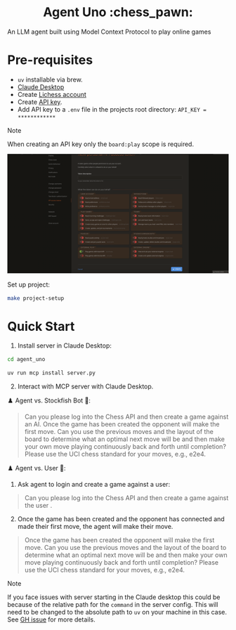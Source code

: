 <h1 align="center">
    Agent Uno :chess_pawn:
</h1>

An LLM agent built using Model Context Protocol to play online games

# Pre-requisites

- `uv` installable via brew.
- [Claude Desktop](https://claude.ai/download)
- Create [Lichess account](https://lichess.org/signup)
- Create [API key](https://lichess.org/account/oauth/token).
- Add API key to a `.env` file in the projects root directory: `API_KEY = ************`
> [!NOTE]
> When creating an API key only the `board:play` scope is required.
>
> ![create-api-key.png](docs/imgs/create-api-key.png)

Set up project:

```bash
make project-setup
```

# Quick Start

1. Install server in Claude Desktop:

```bash
cd agent_uno
```

```bash
uv run mcp install server.py
```

2. Interact with MCP server with Claude Desktop.

:chess_pawn: Agent vs. Stockfish Bot :robot::

> Can you please log into the Chess API and then create a game against an AI. Once the game has been created the opponent will make the first move. Can you use the previous moves and the layout of the board to determine what an optimal next move will be and then make your own move playing continuously back and forth until completion? Please use the UCI chess standard for your moves, e.g., e2e4.

:chess_pawn: Agent vs. User :adult::

1. Ask agent to login and create a game against a user:

> Can you please log into the Chess API and then create a game against the user <insert user>.

2. Once the game has been created and the opponent has connected and made their first move, the agent will make their move.

> Once the game has been created the opponent will make the first move. Can you use the previous moves and the layout of the board to determine what an optimal next move will be and then make your own move playing continuously back and forth until completion? Please use the UCI chess standard for your moves, e.g., e2e4.

> [!NOTE]
> If you face issues with server starting in the Claude desktop this could be because of the relative path for the `command` in the server config. This will need to be changed to the absolute path to `uv` on your machine in this case. See [GH issue](https://github.com/cline/cline/issues/1160) for more details.
